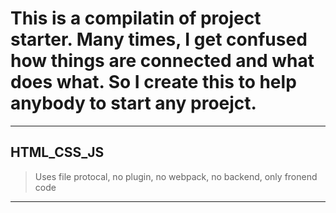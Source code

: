 # This is a compilatin of project starter. Many times, I get confused how things are connected and what does what. So I create this to help anybody to start any proejct.
---
## HTML_CSS_JS 
> Uses file protocal, no plugin, no webpack, no backend, only fronend code
---
